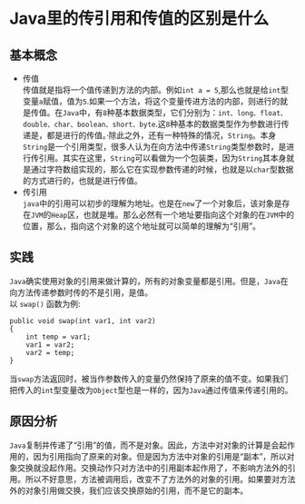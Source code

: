 # Java里的传引用和传值的区别是什么
## 基本概念
* 传值  
传值就是指将一个值传递到方法的内部。例如`int a = 5`,那么也就是给`int`型变量`a`赋值，值为`5`.如果一个方法，将这个变量传进方法的内部，则进行的就是传值。在`Java`中，有`8`种基本数据类型，它们分别为：`int、long、float、double、char、boolean、short、byte`.这`8`种基本的数据类型作为参数进行传递是，都是进行的传值。·除此之外，还有一种特殊的情况，`String`。本身`String`是一个引用类型，很多人认为在向方法中传递`String`类型参数时，是进行传引用。其实在这里，`String`可以看做为一个包装类，因为`String`其本身就是通过字符数组实现的，那么它在实现参数传递的时候，也就是以`char`型数据的方式进行的，也就是进行传值。
* 传引用  
`java`中的引用可以初步的理解为地址。也是在`new`了一个对象后，该对象是存在`JVM`的`Heap`区，也就是堆。那么必然有一个地址要指向这个对象的在`JVM`中的位置，那么，指向这个对象的这个地址就可以简单的理解为“引用”。  

## 实践
`Java`确实使用对象的引用来做计算的，所有的对象变量都是引用。但是，`Java`在向方法传递参数时传的不是引用，是值。  
以 `swap()` 函数为例:  
```
public void swap(int var1, int var2)
{
    int temp = var1;
    var1 = var2;
    var2 = temp;
}
```
当`swap`方法返回时，被当作参数传入的变量仍然保持了原来的值不变。如果我们把传入的`int`型变量改为`Object`型也是一样的，因为`Java`通过传值来传递引用的。

## 原因分析
`Java`复制并传递了“引用”的值，而不是对象。因此，方法中对对象的计算是会起作用的，因为引用指向了原来的对象。但是因为方法中对象的引用是“副本”，所以对象交换就没起作用。交换动作只对方法中的引用副本起作用了，不影响方法外的引用。所以不好意思，方法被调用后，改变不了方法外的对象的引用。如果要对方法外的对象引用做交换，我们应该交换原始的引用，而不是它的副本。
